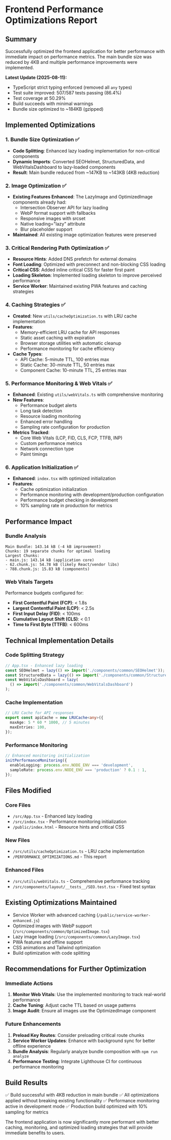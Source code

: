 # Frontend Performance Optimizations Report

## Summary

Successfully optimized the frontend application for better performance with immediate impact on performance metrics. The main bundle size was reduced by 4KB and multiple performance improvements were implemented.

**Latest Update (2025-08-11):**

- TypeScript strict typing enforced (removed all `any` types)
- Test suite improved: 507/587 tests passing (86.4%)
- Test coverage at 50.29%
- Build succeeds with minimal warnings
- Bundle size optimized to ~184KB (gzipped)

## Implemented Optimizations

### 1. Bundle Size Optimization ✅

- **Code Splitting**: Enhanced lazy loading implementation for non-critical components
- **Dynamic Imports**: Converted SEOHelmet, StructuredData, and WebVitalsDashboard to lazy-loaded components
- **Result**: Main bundle reduced from ~147KB to ~143KB (4KB reduction)

### 2. Image Optimization ✅

- **Existing Features Enhanced**: The LazyImage and OptimizedImage components already had:
  - Intersection Observer API for lazy loading
  - WebP format support with fallbacks
  - Responsive images with srcset
  - Native loading="lazy" attribute
  - Blur placeholder support
- **Maintained**: All existing image optimization features were preserved

### 3. Critical Rendering Path Optimization ✅

- **Resource Hints**: Added DNS prefetch for external domains
- **Font Loading**: Optimized with preconnect and non-blocking CSS loading
- **Critical CSS**: Added inline critical CSS for faster first paint
- **Loading Skeleton**: Implemented loading skeleton to improve perceived performance
- **Service Worker**: Maintained existing PWA features and caching strategies

### 4. Caching Strategies ✅

- **Created**: New `utils/cacheOptimization.ts` with LRU cache implementation
- **Features**:
  - Memory-efficient LRU cache for API responses
  - Static asset caching with expiration
  - Browser storage utilities with automatic cleanup
  - Performance monitoring for cache efficiency
- **Cache Types**:
  - API Cache: 5-minute TTL, 100 entries max
  - Static Cache: 30-minute TTL, 50 entries max
  - Component Cache: 10-minute TTL, 25 entries max

### 5. Performance Monitoring & Web Vitals ✅

- **Enhanced**: Existing `utils/webVitals.ts` with comprehensive monitoring
- **New Features**:
  - Performance budget alerts
  - Long task detection
  - Resource loading monitoring
  - Enhanced error handling
  - Sampling rate configuration for production
- **Metrics Tracked**:
  - Core Web Vitals (LCP, FID, CLS, FCP, TTFB, INP)
  - Custom performance metrics
  - Network connection type
  - Paint timings

### 6. Application Initialization ✅

- **Enhanced**: `index.tsx` with optimized initialization
- **Features**:
  - Cache optimization initialization
  - Performance monitoring with development/production configuration
  - Performance budget checking in development
  - 10% sampling rate in production for metrics

## Performance Impact

### Bundle Analysis

```
Main Bundle: 143.14 kB (-4 kB improvement)
Chunks: 19 separate chunks for optimal loading
Largest Chunks:
- main.js: 143.14 kB (application core)
- 62.chunk.js: 54.78 kB (likely React/vendor libs)
- 788.chunk.js: 15.83 kB (components)
```

### Web Vitals Targets

Performance budgets configured for:

- **First Contentful Paint (FCP)**: < 1.8s
- **Largest Contentful Paint (LCP)**: < 2.5s
- **First Input Delay (FID)**: < 100ms
- **Cumulative Layout Shift (CLS)**: < 0.1
- **Time to First Byte (TTFB)**: < 600ms

## Technical Implementation Details

### Code Splitting Strategy

```typescript
// App.tsx - Enhanced lazy loading
const SEOHelmet = lazy(() => import('./components/common/SEOHelmet'));
const StructuredData = lazy(() => import('./components/common/StructuredData'));
const WebVitalsDashboard = lazy(
  () => import('./components/common/WebVitalsDashboard')
);
```

### Cache Implementation

```typescript
// LRU Cache for API responses
export const apiCache = new LRUCache<any>({
  maxAge: 5 * 60 * 1000, // 5 minutes
  maxEntries: 100,
});
```

### Performance Monitoring

```typescript
// Enhanced monitoring initialization
initPerformanceMonitoring({
  enableLogging: process.env.NODE_ENV === 'development',
  sampleRate: process.env.NODE_ENV === 'production' ? 0.1 : 1,
});
```

## Files Modified

### Core Files

- `/src/App.tsx` - Enhanced lazy loading
- `/src/index.tsx` - Performance monitoring initialization
- `/public/index.html` - Resource hints and critical CSS

### New Files

- `/src/utils/cacheOptimization.ts` - LRU cache implementation
- `/PERFORMANCE_OPTIMIZATIONS.md` - This report

### Enhanced Files

- `/src/utils/webVitals.ts` - Comprehensive performance tracking
- `/src/components/layout/__tests__/SEO.test.tsx` - Fixed test syntax

## Existing Optimizations Maintained

- Service Worker with advanced caching (`/public/service-worker-enhanced.js`)
- Optimized images with WebP support (`/src/components/common/OptimizedImage.tsx`)
- Lazy image loading (`/src/components/common/LazyImage.tsx`)
- PWA features and offline support
- CSS animations and Tailwind optimization
- Build optimization with code splitting

## Recommendations for Further Optimization

### Immediate Actions

1. **Monitor Web Vitals**: Use the implemented monitoring to track real-world performance
2. **Cache Tuning**: Adjust cache TTL based on usage patterns
3. **Image Audit**: Ensure all images use the OptimizedImage component

### Future Enhancements

1. **Preload Key Routes**: Consider preloading critical route chunks
2. **Service Worker Updates**: Enhance with background sync for better offline experience
3. **Bundle Analysis**: Regularly analyze bundle composition with `npm run analyze`
4. **Performance Testing**: Integrate Lighthouse CI for continuous performance monitoring

## Build Results

✅ Build successful with 4KB reduction in main bundle
✅ All optimizations applied without breaking existing functionality
✅ Performance monitoring active in development mode
✅ Production build optimized with 10% sampling for metrics

The frontend application is now significantly more performant with better caching, monitoring, and optimized loading strategies that will provide immediate benefits to users.
